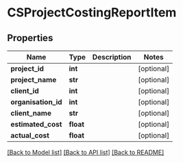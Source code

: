 # CSProjectCostingReportItem

## Properties
Name | Type | Description | Notes
------------ | ------------- | ------------- | -------------
**project_id** | **int** |  | [optional] 
**project_name** | **str** |  | [optional] 
**client_id** | **int** |  | [optional] 
**organisation_id** | **int** |  | [optional] 
**client_name** | **str** |  | [optional] 
**estimated_cost** | **float** |  | [optional] 
**actual_cost** | **float** |  | [optional] 

[[Back to Model list]](../README.md#documentation-for-models) [[Back to API list]](../README.md#documentation-for-api-endpoints) [[Back to README]](../README.md)


